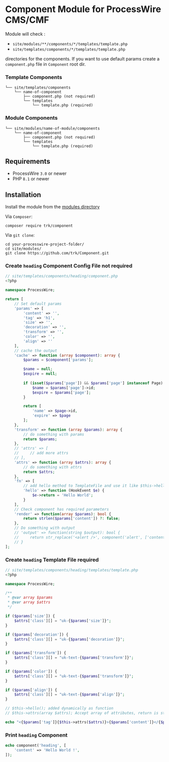 # Component Module for ProcessWire CMS/CMF

Module will check :

- `site/modules/**/components/*/templates/template.php`
- `site/templates/components/*/templates/template.php`

directories for the components. If you want to use default params create a `component.php` file in `Component` root dir.

### Template Components

```
└── site/templates/components
    └── name-of-component
        ├── component.php (not required)
        └── templates
            └── template.php (required)
```

### Module Components

```
└── site/modules/name-of-module/components
    └── name-of-component
        ├── component.php (not required)
        └── templates
            └── template.php (required)
```

## Requirements

* ProcessWire `3.0` or newer
* PHP `8.1` or newer

## Installation

Install the module from the [modules directory](https://modules.processwire.com/modules/component/)

Via `Composer`:

```shell
composer require trk/component
```

Via `git clone`:

```shell
cd your-processwire-project-folder/
cd site/modules/
git clone https://github.com/trk/Component.git
```

### Create `heading` Component Config File **not required**

```php
// site/templates/components/heading/component.php
<?php

namespace ProcessWire;

return [
    // Set default params
    'params' => [
        'content' => '',
        'tag' => 'h1',
        'size' => '',
        'decoration' => '',
        'transform' => '',
        'color' => '',
        'align' => ''
    ],
    // cache the output
    'cache' => function (array $component): array {
        $params = $component['params'];

        $name = null;
        $expire = null;
        
        if (isset($params['page']) && $params['page'] instanceof Page) {
            $name = $params['page']->id;
            $expire = $params['page'];
        }

        return [
            'name' => $page->id,
            'expire' => $page
        ];
    },
    'transform' => function (array $params): array {
        // do something with params
        return $params;
    },
    // 'attrs' => [
    //     // add more attrs
    // ],
    'attrs' => function (array $attrs): array {
        // do something with attrs
        return $attrs;
    },
    'fn' => [
        // add hello method to TemplateFile and use it like $this->hello(); in template
        'hello' => function (HookEvent $e) {
            $e->return = 'Hello World';
        }
    ],
    // Check component has required parameters
    'render' => function(array $params): bool {
        return strlen($params['content']) ?: false;
    },
    // Do something with output
    // 'output' => function(string $output): bool {
    //     return str_replace('<alert />', component('alert', ['content' => 'Warning !']), $output);
    // }
];
```

### Create `heading` Template File **required**

```php
// site/templates/components/heading/templates/template.php
<?php

namespace ProcessWire;

/**
 * @var array $params
 * @var array $attrs
 */

if ($params['size']) {
    $attrs['class'][] = "uk-{$params['size']}";
}

if ($params['decoration']) {
    $attrs['class'][] = "uk-{$params['decoration']}";
}

if ($params['transform']) {
    $attrs['class'][] = "uk-text-{$params['transform']}";
}

if ($params['color']) {
    $attrs['class'][] = "uk-text-{$params['transform']}";
}

if ($params['align']) {
    $attrs['class'][] = "uk-text-{$params['align']}";
}

// $this->hello(); added dynamically as function
// $this->attrs(array $attrs); Accept array of attributes, return is string

echo "<{$params['tag']}{$this->attrs($attrs)}>{$params['content']}</{$params['tag']}>";

```

### Print `heading` Component

```php
echo component('heading', [
    'content' => 'Hello World !',
]);
```